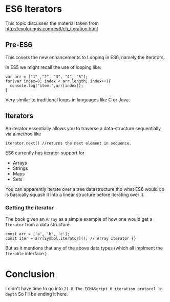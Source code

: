 # ES6 Iterators

This topic discusses the material taken from http://exploringjs.com/es6/ch_iteration.html

## Pre-ES6

This covers the new enhancements to Looping in ES6, namely the Iterators.

In ES5 we might recall the use of looping like:

```
var arr = ["1" ,"2", "3", "4", "5"];
for(var index=0; index < arr.length; index++){
  console.log("item:",arr[index]);
}

```

Very similar to traditional loops in languages like C or Java.

## Iterators

An iterator essentially allows you to traverse a data-structure sequentially via a method like

```
iterator.next() //returns the next element in sequence.
```

ES6 currently has iterator-support for 

* Arrays
* Strings
* Maps
* Sets

You can apparently iterate over a tree datastructure tho what ES6 would do is basically squash it into a linear structure before iterating over it.

### Getting the iterator
The book given an `Array` as a simple example of how one would get a `Iterator` from a data structure.
```
const arr = ['a', 'b', 'c'];
const iter = arr[Symbol.iterator](); // Array Iterator {}
```

But as it mentions that any of the above data types (which all implment the `Iterable` interface.)


# Conclusion

I didn't have time to go into `21.8 The ECMAScript 6 iteration protocol in depth` So I'll be ending it here.
